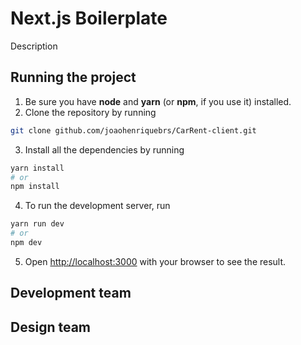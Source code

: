# Next.js Boilerplate
Description

## Running the project

1. Be sure you have **node** and **yarn** (or **npm**, if you use it) installed.
2. Clone the repository by running
```bash
git clone github.com/joaohenriquebrs/CarRent-client.git
```
3. Install all the dependencies by running
```bash
yarn install
# or
npm install
```
4. To run the development server, run
```bash
yarn run dev
# or  
npm dev
```
5. Open [http://localhost:3000](http://localhost:3000) with your browser to see the result.

## Development team

## Design team

